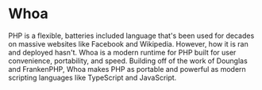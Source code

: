 # Whoa

PHP is a flexible, batteries included language that's been used for decades on massive websites like Facebook and Wikipedia. However, how it is ran and deployed hasn't. Whoa is a modern runtime for PHP built for user convenience, portability, and speed. Building off of the work of Dounglas and FrankenPHP, Whoa makes PHP as portable and powerful as modern scripting languages like TypeScript and JavaScript.  